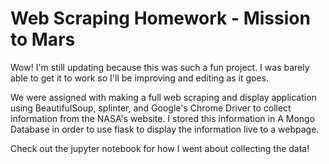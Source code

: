# Web Scraping Homework - Mission to Mars

Wow! I'm still updating because this was such a fun project. I was barely able to get it to work so I'll be improving and editing as it goes. 

We were assigned with making a full web scraping and display application using BeautifulSoup, splinter, and Google's Chrome Driver to collect information from the NASA's website. I stored this information in A Mongo Database in order to use flask to display the information live to a webpage. 

Check out the jupyter notebook for how I went about collecting the data! 

